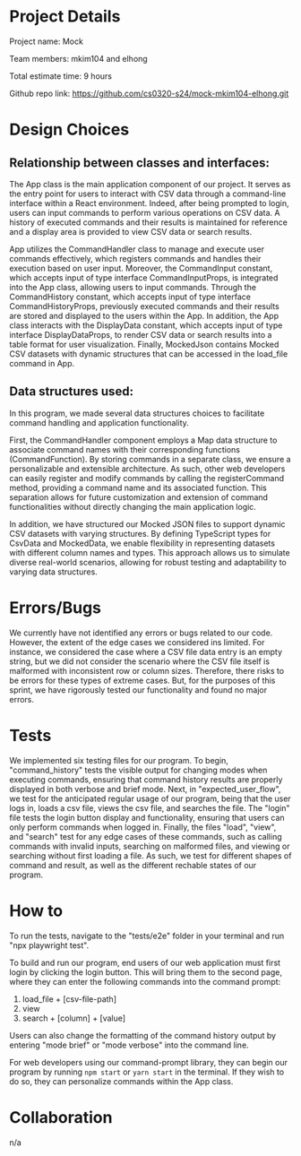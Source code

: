 
# Project Details

Project name: Mock

Team members: mkim104 and elhong

Total estimate time: 9 hours

Github repo link: https://github.com/cs0320-s24/mock-mkim104-elhong.git

# Design Choices

## Relationship between classes and interfaces:

The App class is the main application component of our project. It serves as the entry point for users to interact with CSV data through a command-line interface within a React environment. Indeed, after being prompted to login, users can input commands to perform various operations on CSV data. A history of executed commands and their results is maintained for reference and a display area is provided to view CSV data or search results.

App utilizes the CommandHandler class to manage and execute user commands effectively, which registers commands and handles their execution based on user input. Moreover, the CommandInput constant, which accepts input of type interface CommandInputProps, is integrated into the App class, allowing users to input commands. Through the CommandHistory constant, which accepts input of type interface CommandHistoryProps, previously executed commands and their results are stored and displayed to the users within the App. In addition, the App class interacts with the DisplayData constant, which accepts input of type interface DisplayDataProps, to render CSV data or search results into a table format for user visualization. Finally, MockedJson contains Mocked CSV datasets with dynamic structures that can be accessed in the load_file command in App.

## Data structures used:
In this program, we made several data structures choices to facilitate command handling and application functionality. 

First, the CommandHandler component employs a Map data structure to associate command names with their corresponding functions (CommandFunction). By storing commands in a separate class, we ensure a personalizable and extensible architecture. As such, other web developers can easily register and modify commands by calling the registerCommand method, providing a command name and its associated function. This separation allows for future customization and extension of command functionalities without directly changing the main application logic.

In addition, we have structured our Mocked JSON files to support dynamic CSV datasets with varying structures. By defining TypeScript types for CsvData and MockedData, we enable flexibility in representing datasets with different column names and types. This approach allows us to simulate diverse real-world scenarios, allowing for robust testing and adaptability to varying data structures.

# Errors/Bugs
We currently have not identified any errors or bugs related to our code. However, the extent of the edge cases we considered ins limited. For instance, we considered the case where a CSV file data entry is an empty string, but we did not consider the scenario where the CSV file itself is malformed with inconsistent row or column sizes. Therefore, there risks to be errors for these types of extreme cases. But, for the purposes of this sprint, we have rigorously tested our functionality and found no major errors. 

# Tests
We implemented six testing files for our program. To begin, "command_history" tests the visible output for changing modes when executing commands, ensuring that command history results are properly displayed in both verbose and brief mode. Next, in "expected_user_flow", we test for the anticipated regular usage of our program, being that the user logs in, loads a csv file, views the csv file, and searches the file. The "login" file tests the login button display and functionality, ensuring that users can only perform commands when logged in. Finally, the files "load", "view", and "search" test for any edge cases of these commands, such as calling commands with invalid inputs, searching on malformed files, and viewing or searching without first loading a file. As such, we test for different shapes of command and result, as well as the different rechable states of our program.

# How to

To run the tests, navigate to the "tests/e2e" folder in your terminal and run "npx playwright test".

To build and run our program, end users of our web application must first login by clicking the login button. This will bring them to the second page, where they can enter the following commands into the command prompt:

1. load_file + [csv-file-path]
2. view
3. search + [column] + [value]

Users can also change the formatting of the command history output by entering "mode brief" or "mode verbose" into the command line.

For web developers using our command-prompt library, they can begin our program by running `npm start` or `yarn start` in the terminal. If they wish to do so, they can personalize commands within the App class.

# Collaboration
n/a
